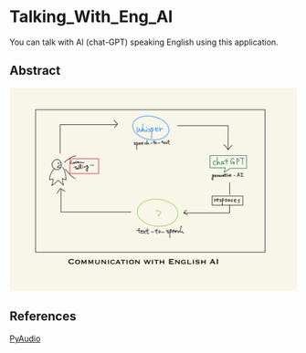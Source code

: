 # Talking_With_Eng_AI
You can talk with AI (chat-GPT) speaking English using this application.

## Abstract

![Abstract Image](data/img/Image-1.jpg)

## References

[PyAudio]

[PyAudio]:https://people.csail.mit.edu/hubert/pyaudio/docs/
